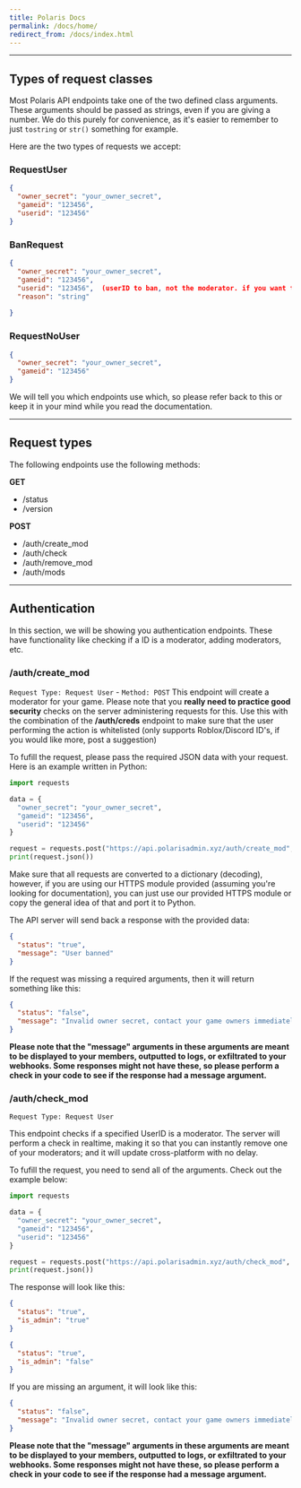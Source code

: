 ```yaml
---
title: Polaris Docs
permalink: /docs/home/
redirect_from: /docs/index.html
---
```


___

## Types of request classes
Most Polaris API endpoints take one of the two defined class arguments. These arguments should be passed as strings, even if you are giving a number. We do this purely for convenience, as it's easier to remember to just ```tostring``` or ```str()``` something for example.

Here are the two types of requests we accept:
### RequestUser
```json
{
  "owner_secret": "your_owner_secret",
  "gameid": "123456",
  "userid": "123456"
}
```

### BanRequest
```json
{
  "owner_secret": "your_owner_secret",
  "gameid": "123456",
  "userid": "123456",  (userID to ban, not the moderator. if you want to check if that user is a moderator and THEN use this, use /auth/check_mod)
  "reason": "string"
  
}
```

### RequestNoUser
```json
{
  "owner_secret": "your_owner_secret",
  "gameid": "123456"
}
```

We will tell you which endpoints use which, so please refer back to this or keep it in your mind while you read the documentation.

___

## Request types
The following endpoints use the following methods:

**GET**
- /status
- /version

**POST**
- /auth/create_mod
- /auth/check 
- /auth/remove_mod
- /auth/mods

___

## Authentication
In this section, we will be showing you authentication endpoints. These have functionality like checking if a ID is a moderator, adding moderators, etc.

### /auth/create_mod
`Request Type: Request User` - `Method: POST`
This endpoint will create a moderator for your game. Please note that you **really need to practice good security** checks on the server administering requests for this. Use this with the combination of the **/auth/creds** endpoint to make sure that the user performing the action is whitelisted (only supports Roblox/Discord ID's, if you would like more, post a suggestion)

To fufill the request, please pass the required JSON data with your request. Here is an example written in Python:
```python
import requests

data = {
  "owner_secret": "your_owner_secret",
  "gameid": "123456",
  "userid": "123456"
}

request = requests.post("https://api.polarisadmin.xyz/auth/create_mod", data=data)
print(request.json())
```
Make sure that all requests are converted to a dictionary (decoding), however, if you are using our HTTPS module provided (assuming you're looking for documentation), you can just use our provided HTTPS module or copy the general idea of that and port it to Python.

The API server will send back a response with the provided data:
```json
{
  "status": "true",
  "message": "User banned"
}
```
If the request was missing a required arguments, then it will return something like this:
```json
{
  "status": "false",
  "message": "Invalid owner secret, contact your game owners immediately."
}
```
**Please note that the "message" arguments in these arguments are meant to be displayed to your members, outputted to logs, or exfiltrated to your webhooks. Some responses might not have these, so please perform a check in your code to see if the response had a message argument.**


### /auth/check_mod
`Request Type: Request User`

This endpoint checks if a specified UserID is a moderator. The server will perform a check in realtime, making it so that you can instantly remove one of your moderators; and it will update cross-platform with no delay.

To fufill the request, you need to send all of the arguments. Check out the example below:
```python
import requests

data = {
  "owner_secret": "your_owner_secret",
  "gameid": "123456",
  "userid": "123456"
}

request = requests.post("https://api.polarisadmin.xyz/auth/check_mod", data=data)
print(request.json())
```
The response will look like this:
```json
{
  "status": "true",
  "is_admin": "true"
}

{
  "status": "true",
  "is_admin": "false"
}
```
If you are missing an argument, it will look like this:
```json
{
  "status": "false",
  "message": "Invalid owner secret, contact your game owners immediately."
}
```
**Please note that the "message" arguments in these arguments are meant to be displayed to your members, outputted to logs, or exfiltrated to your webhooks. Some responses might not have these, so please perform a check in your code to see if the response had a message argument.**
